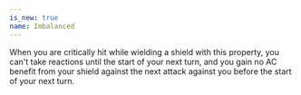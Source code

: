 ```yaml
---
is_new: true
name: Imbalanced
---
```

When you are critically hit while wielding a shield with this property, you can't take reactions until the start of your next turn, and you gain no AC benefit from your shield against the next attack against you before the start of your next turn.